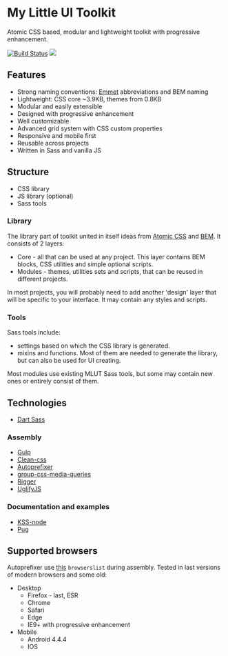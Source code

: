 # My Little UI Toolkit #
Atomic CSS based, modular and lightweight toolkit with progressive enhancement.

[![Build Status](https://travis-ci.com/mr150/mlut.svg?branch=master)](https://travis-ci.com/mr150/mlut)
[![](https://img.shields.io/npm/v/mlut.svg)](https://www.npmjs.com/package/mlut)

## Features ##
- Strong naming conventions: [Emmet](https://github.com/emmetio) abbreviations and BEM naming
- Lightweight: CSS core ~3.9KB, themes from 0.8KB
- Modular and easily extensible
- Designed with progressive enhancement
- Well customizable
- Advanced grid system with CSS custom properties
- Responsive and mobile first
- Reusable across projects
- Written in Sass and vanilla JS

## Structure ##
- CSS library
- JS library (optional)
- Sass tools

### Library ###
The library part of toolkit united in itself ideas from [Atomic CSS](https://acss.io/) and [BEM](https://bem.info/). It consists of 2 layers:

- Core - all that can be used at any project. This layer contains BEM blocks, CSS utilities and simple optional scripts.
- Modules - themes, utilities sets and scripts, that can be reused in different projects.

In most projects, you will probably need to add another 'design' layer that will be specific to your interface. It may contain any styles and scripts.

### Tools ###
Sass tools include:

- settings based on which the CSS library is generated.
- mixins and functions. Most of them are needed to generate the library, but can also be used for UI creating.

Most modules use existing MLUT Sass tools, but some may contain new ones or entirely consist of them.

## Technologies ##
- [Dart Sass](https://github.com/sass/dart-sass)
### Assembly ###
- [Gulp](https://github.com/gulpjs/gulp)
- [Clean-css](https://github.com/jakubpawlowicz/clean-css)
- [Autoprefixer](https://github.com/postcss/autoprefixer)
- [group-css-media-queries](https://github.com/Se7enSky/group-css-media-queries)
- [Rigger](https://github.com/buildjs/rigger)
- [UglifyJS](https://github.com/mishoo/UglifyJS2)
### Documentation and examples ###
- [KSS-node](https://github.com/kss-node/kss-node)
- [Pug](https://github.com/pugjs/pug)

## Supported browsers ##
Autoprefixer use [this](https://github.com/mr150/mlut/blob/master/.browserslistrc) `browserslist` during assembly. Tested in last versions of modern browsers and some old:
- Desktop
	- Firefox - last, ESR
	- Chrome
	- Safari
	- Edge
	- IE9+ with progressive enhancement
- Mobile
	- Android 4.4.4
	- IOS
